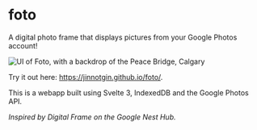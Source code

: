 # foto

A digital photo frame that displays pictures from your Google Photos account!

![UI of Foto, with a backdrop of the Peace Bridge, Calgary](https://i.imgur.com/rKXiEja.jpg)

Try it out here: https://jinnotgin.github.io/foto/.


This is a webapp built using Svelte 3, IndexedDB and the Google Photos API. 

*Inspired by Digital Frame on the Google Nest Hub.*
